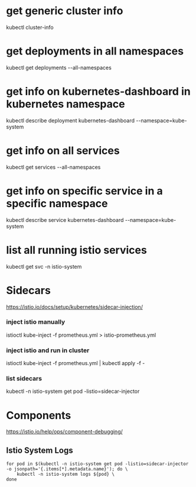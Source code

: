 # get generic cluster info
kubectl cluster-info

# get deployments in all namespaces
kubectl get deployments --all-namespaces

# get info on kubernetes-dashboard in kubernetes namespace
kubectl describe deployment kubernetes-dashboard --namespace=kube-system

# get info on all services
kubectl get services --all-namespaces

# get info on specific service in a specific namespace
kubectl describe service kubernetes-dashboard --namespace=kube-system

# list all running istio services
kubectl get svc -n istio-system

# Sidecars
https://istio.io/docs/setup/kubernetes/sidecar-injection/

### inject istio manually
istioctl kube-inject -f prometheus.yml > istio-prometheus.yml

### inject istio and run in cluster
istioctl kube-inject -f prometheus.yml | kubectl apply -f -

### list sidecars
kubectl -n istio-system get pod -listio=sidecar-injector

# Components
https://istio.io/help/ops/component-debugging/

## Istio System Logs
```
for pod in $(kubectl -n istio-system get pod -listio=sidecar-injector -o jsonpath='{.items[*].metadata.name}'); do \
    kubectl -n istio-system logs ${pod} \
done
```
